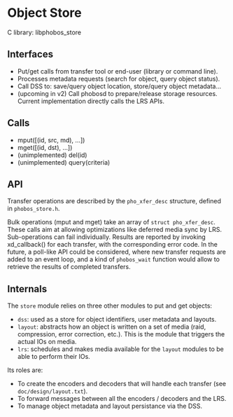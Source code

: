 # Object Store

C library: libphobos_store

## Interfaces

* Put/get calls from transfer tool or end-user (library or command line).
* Processes metadata requests (search for object, query object status).
* Call DSS to: save/query object location, store/query object metadata...
* (upcoming in v2) Call phobosd to prepare/release storage resources.
  Current implementation directly calls the LRS APIs.

## Calls

* mput([(id, src, md), ...])
* mget([(id, dst), ...])
* (unimplemented) del(id)
* (unimplemented) query(criteria)

## API

Transfer operations are described by the `pho_xfer_desc` structure, defined in
`phobos_store.h`.

Bulk operations (mput and mget) take an array of `struct pho_xfer_desc`.
These calls aim at allowing optimizations like deferred media sync by LRS.
Sub-operations can fail individually. Results are reported by invoking
xd_callback() for each transfer, with the corresponding error code. In the
future, a poll-like API could be considered, where new transfer requests are
added to an event loop, and a kind of `phobos_wait` function would allow to
retrieve the results of completed transfers.

## Internals

The `store` module relies on three other modules to put and get objects:

* `dss`: used as a store for object identifiers, user metadata and layouts.
* `layout`: abstracts how an object is written on a set of media (raid,
  compression, error correction, etc.). This is the module that triggers the
  actual IOs on media.
* `lrs`: schedules and makes media available for the `layout` modules to be
  able to perform their IOs.

Its roles are:

* To create the encoders and decoders that will handle each transfer (see
  `doc/design/layout.txt`).
* To forward messages between all the encoders / decoders and the LRS.
* To manage object metadata and layout persistance via the DSS.
